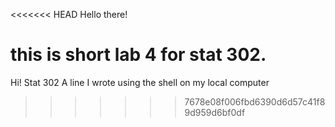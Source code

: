 <<<<<<< HEAD
Hello there!

this is short lab 4 for stat 302.
=======
Hi!
Stat 302 A line I wrote using the shell on my local computer

>>>>>>> 7678e08f006fbd6390d6d57c41f89d959d6bf0df
